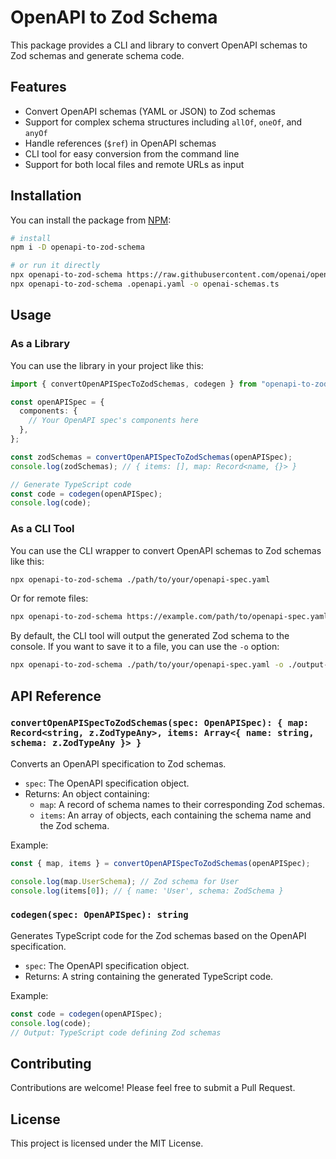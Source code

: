 # OpenAPI to Zod Schema

This package provides a CLI and library to convert OpenAPI schemas to Zod schemas and generate schema code.

## Features

- Convert OpenAPI schemas (YAML or JSON) to Zod schemas
- Support for complex schema structures including `allOf`, `oneOf`, and `anyOf`
- Handle references (`$ref`) in OpenAPI schemas
- CLI tool for easy conversion from the command line
- Support for both local files and remote URLs as input

## Installation

You can install the package from [NPM](https://www.npmjs.com/openapi-to-zod-schema):

```bash
# install
npm i -D openapi-to-zod-schema

# or run it directly
npx openapi-to-zod-schema https://raw.githubusercontent.com/openai/openai-openapi/refs/heads/manual_spec/openapi.yaml
npx openapi-to-zod-schema .openapi.yaml -o openai-schemas.ts
```

## Usage

### As a Library

You can use the library in your project like this:

```typescript
import { convertOpenAPISpecToZodSchemas, codegen } from "openapi-to-zod-schema";

const openAPISpec = {
  components: {
    // Your OpenAPI spec's components here
  },
};

const zodSchemas = convertOpenAPISpecToZodSchemas(openAPISpec);
console.log(zodSchemas); // { items: [], map: Record<name, {}> }

// Generate TypeScript code
const code = codegen(openAPISpec);
console.log(code);
```

### As a CLI Tool

You can use the CLI wrapper to convert OpenAPI schemas to Zod schemas like this:

```bash
npx openapi-to-zod-schema ./path/to/your/openapi-spec.yaml
```

Or for remote files:

```bash
npx openapi-to-zod-schema https://example.com/path/to/openapi-spec.yaml
```

By default, the CLI tool will output the generated Zod schema to the console. If you want to save it to a file, you can use the `-o` option:

```bash
npx openapi-to-zod-schema ./path/to/your/openapi-spec.yaml -o ./output-schema.ts
```

## API Reference

### `convertOpenAPISpecToZodSchemas(spec: OpenAPISpec): { map: Record<string, z.ZodTypeAny>, items: Array<{ name: string, schema: z.ZodTypeAny }> }`

Converts an OpenAPI specification to Zod schemas.

- `spec`: The OpenAPI specification object.
- Returns: An object containing:
  - `map`: A record of schema names to their corresponding Zod schemas.
  - `items`: An array of objects, each containing the schema name and the Zod schema.

Example:

```typescript
const { map, items } = convertOpenAPISpecToZodSchemas(openAPISpec);

console.log(map.UserSchema); // Zod schema for User
console.log(items[0]); // { name: 'User', schema: ZodSchema }
```

### `codegen(spec: OpenAPISpec): string`

Generates TypeScript code for the Zod schemas based on the OpenAPI specification.

- `spec`: The OpenAPI specification object.
- Returns: A string containing the generated TypeScript code.

Example:

```typescript
const code = codegen(openAPISpec);
console.log(code);
// Output: TypeScript code defining Zod schemas
```

## Contributing

Contributions are welcome! Please feel free to submit a Pull Request.

## License

This project is licensed under the MIT License.
